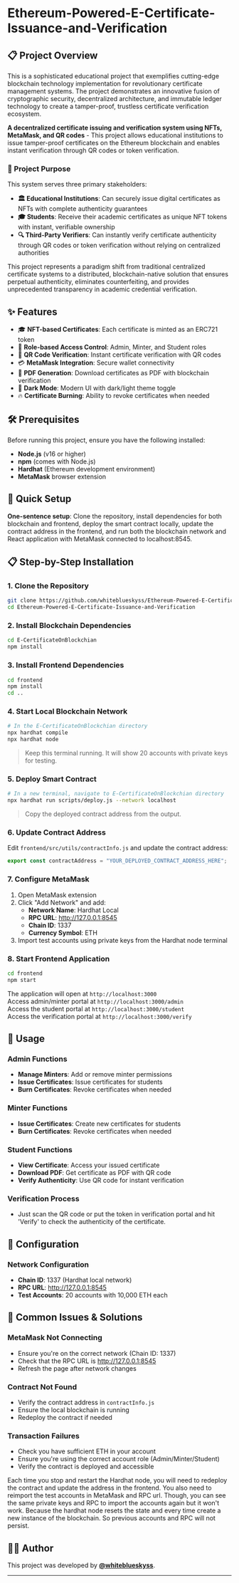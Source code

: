 # Ethereum-Powered-E-Certificate-Issuance-and-Verification

## 📋 Project Overview

This is a sophisticated educational project that exemplifies cutting-edge blockchain technology implementation for revolutionary certificate management systems. The project demonstrates an innovative fusion of cryptographic security, decentralized architecture, and immutable ledger technology to create a tamper-proof, trustless certificate verification ecosystem.

**A decentralized certificate issuing and verification system using NFTs, MetaMask, and QR codes** - This project allows educational institutions to issue tamper-proof certificates on the Ethereum blockchain and enables instant verification through QR codes or token verification.

### 🎯 Project Purpose

This system serves three primary stakeholders:

- **🏛️ Educational Institutions**: Can securely issue digital certificates as NFTs with complete authenticity guarantees
- **🎓 Students**: Receive their academic certificates as unique NFT tokens with instant, verifiable ownership
- **🔍 Third-Party Verifiers**: Can instantly verify certificate authenticity through QR codes or token verification without relying on centralized authorities

This project represents a paradigm shift from traditional centralized certificate systems to a distributed, blockchain-native solution that ensures perpetual authenticity, eliminates counterfeiting, and provides unprecedented transparency in academic credential verification.

## ✨ Features

- 🎓 **NFT-based Certificates**: Each certificate is minted as an ERC721 token
- 🔐 **Role-based Access Control**: Admin, Minter, and Student roles
- 📱 **QR Code Verification**: Instant certificate verification with QR codes
- 💳 **MetaMask Integration**: Secure wallet connectivity
- 📄 **PDF Generation**: Download certificates as PDF with blockchain verification
- 🌙 **Dark Mode**: Modern UI with dark/light theme toggle
- 🔥 **Certificate Burning**: Ability to revoke certificates when needed

## 🛠 Prerequisites

Before running this project, ensure you have the following installed:

- **Node.js** (v16 or higher)
- **npm** (comes with Node.js)
- **Hardhat** (Ethereum development environment)
- **MetaMask** browser extension

## 🚀 Quick Setup

**One-sentence setup**: Clone the repository, install dependencies for both blockchain and frontend, deploy the smart contract locally, update the contract address in the frontend, and run both the blockchain network and React application with MetaMask connected to localhost:8545.

## 📋 Step-by-Step Installation

### 1. Clone the Repository

```bash
git clone https://github.com/whiteblueskyss/Ethereum-Powered-E-Certificate-Issuance-and-Verification.git
cd Ethereum-Powered-E-Certificate-Issuance-and-Verification
```

### 2. Install Blockchain Dependencies

```bash
cd E-CertificateOnBlockchian
npm install
```

### 3. Install Frontend Dependencies

```bash
cd frontend
npm install
cd ..
```

### 4. Start Local Blockchain Network

```bash
# In the E-CertificateOnBlockchian directory
npx hardhat compile
npx hardhat node
```

> Keep this terminal running. It will show 20 accounts with private keys for testing.

### 5. Deploy Smart Contract

```bash
# In a new terminal, navigate to E-CertificateOnBlockchian directory
npx hardhat run scripts/deploy.js --network localhost
```

> Copy the deployed contract address from the output.

### 6. Update Contract Address

Edit `frontend/src/utils/contractInfo.js` and update the contract address:

```javascript
export const contractAddress = "YOUR_DEPLOYED_CONTRACT_ADDRESS_HERE";
```

### 7. Configure MetaMask

1. Open MetaMask extension
2. Click "Add Network" and add:
   - **Network Name**: Hardhat Local
   - **RPC URL**: http://127.0.0.1:8545
   - **Chain ID**: 1337
   - **Currency Symbol**: ETH
3. Import test accounts using private keys from the Hardhat node terminal

### 8. Start Frontend Application

```bash
cd frontend
npm start
```

The application will open at `http://localhost:3000`  
Access admin/minter portal at `http://localhost:3000/admin`  
Access the student portal at `http://localhost:3000/student`  
Access the verification portal at `http://localhost:3000/verify`

## 🎯 Usage

### Admin Functions

- **Manage Minters**: Add or remove minter permissions
- **Issue Certificates**: Issue certificates for students
- **Burn Certificates**: Revoke certificates when needed

### Minter Functions

- **Issue Certificates**: Create new certificates for students
- **Burn Certificates**: Revoke certificates when needed

### Student Functions

- **View Certificate**: Access your issued certificate
- **Download PDF**: Get certificate as PDF with QR code
- **Verify Authenticity**: Use QR code for instant verification

### Verification Process

- Just scan the QR code or put the token in verification portal and hit 'Verify' to check the authenticity of the certificate.

## 🔧 Configuration

### Network Configuration

- **Chain ID**: 1337 (Hardhat local network)
- **RPC URL**: http://127.0.0.1:8545
- **Test Accounts**: 20 accounts with 10,000 ETH each

## 🚨 Common Issues & Solutions

### MetaMask Not Connecting

- Ensure you're on the correct network (Chain ID: 1337)
- Check that the RPC URL is http://127.0.0.1:8545
- Refresh the page after network changes

### Contract Not Found

- Verify the contract address in `contractInfo.js`
- Ensure the local blockchain is running
- Redeploy the contract if needed

### Transaction Failures

- Check you have sufficient ETH in your account
- Ensure you're using the correct account role (Admin/Minter/Student)
- Verify the contract is deployed and accessible

Each time you stop and restart the Hardhat node, you will need to redeploy the contract and update the address in the frontend. You also need to reimport the test accounts in MetaMask and RPC url. Though, you can see the same private keys and RPC to import the accounts again but it won't work. Because the hardhat node resets the state and every time create a new instance of the blockchain. So previous accounts and RPC will not persist.

## 👨‍💻 Author

This project was developed by **[@whiteblueskyss](https://github.com/whiteblueskyss)**.

---
